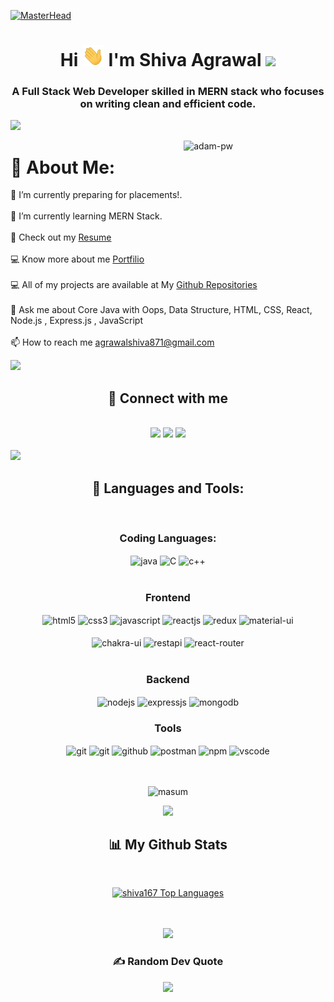 
<!--
**shiva167/shiva167** is a ✨ _special_ ✨ repository because its `README.md` (this file) appears on your GitHub profile.

<!----------------------------------- Banner Section ------------------------------------>

[![MasterHead](https://camo.githubusercontent.com/ba9f3bd30647e352a3f5e1e45eb45c6ec7bad6155cd16aaedf4a426738da0ca5/68747470733a2f2f696e646f616e616c79746963612e636f6d2f7374617469632f696d616765732f62616e6e6572722e676966)](https://shiva167.github.io/MyPortfoliowebsite.github.io/)

<!----------------------------------- Heading Section ------------------------------------>
<h1 align="center">
    Hi
    <img src="https://raw.githubusercontent.com/ABSphreak/ABSphreak/master/gifs/Hi.gif" width="35">
    I'm Shiva Agrawal
    <img src="https://camo.githubusercontent.com/d3359cb00ab0b5ed8f2e1fe3fceb4fbaf3b614340f8c0db99c17b9f50b351770/68747470733a2f2f656d6f6a69732e736c61636b6d6f6a69732e636f6d2f656d6f6a69732f696d616765732f313533313834393433302f343234362f626c6f622d73756e676c61737365732e6769663f31353331383439343330" width="35">
</h1>

<!----------------------------------- About Section ------------------------------------>

<h3 align="center">A Full Stack Web Developer skilled in MERN stack who focuses on writing clean and efficient code.</h3>


<img src="https://raw.githubusercontent.com/andreasbm/readme/master/assets/lines/colored.png">

<p><img  align="right" src="https://github.com/Adam-pw/Adam-pw/blob/main/animation_500_kxa883sd.gif" alt="adam-pw" width="45%" /></p>

# 💫 About Me:

🔭 I’m currently preparing for placements!.<br>
<br>🌱 I’m currently learning MERN Stack.<br>
<br>📄 Check out my [Resume](https://drive.google.com/file/d/1Peef7PWULkrLVzB4pxHsymHso7gx-8bm/view?usp=drive_link)<br>
<br>💻 Know more about me [Portfilio](https://shiva167.github.io/MyPortfoliowebsite.github.io/)<br>
<br>💻 All of my projects are available at My [Github Repositories](https://github.com/shiva167/)<br>
<br>💬 Ask me about Core Java with Oops, Data Structure, HTML, CSS, React, Node.js , Express.js , JavaScript<br>
<br>📫 How to reach me agrawalshiva871@gmail.com<br>

<img src="https://raw.githubusercontent.com/andreasbm/readme/master/assets/lines/colored.png">

<h2 align="center">📱 Connect with me</h2>
<br />
<div align="center">
  <a target="_blank" href="https://www.linkedin.com/in/shiva-agrawal/"> <img src="https://img.shields.io/badge/LinkedIn-0077B5?style=for-the-badge&logo=linkedin&logoColor=white" /></a>
<a target="_blank" href="mailto: agrawalshiva871@gmail.com"><img src="https://img.shields.io/badge/Gmail-D14836?style=for-the-badge&logo=gmail&logoColor=white" /></a>
  <a target="_blank" href="https://github.com/shiva167/"><img src="https://img.shields.io/badge/GitHub-100000?style=for-the-badge&logo=github&logoColor=white" /></a>
</div>
<br/>

<img src="https://raw.githubusercontent.com/andreasbm/readme/master/assets/lines/colored.png">

<h2 align="center">🚀 Languages and Tools:</h2>
<br/>

<div align="center">
 
 <div align="center"><h3 align="center">Coding Languages:</h3>
<img src="https://img.shields.io/badge/java-593D88?style=for-the-badge&logo=JAVA&logoColor=blue" align="center" alt="java">
<img src="https://img.shields.io/badge/-CA4245?style=for-the-badge&logo=C&logoColor=white" align="center" alt="C">
<img src="https://img.shields.io/badge/C++-%22EA4F26.svg?style=for-the-badge&logo=C++&logoColor=blue" align="center" alt="c++">

 </div>
<br/>
<div align="center">
 
 <div align="center"><h3 align="center">Frontend</h3>
<img src="https://img.shields.io/badge/html5-%23E34F26.svg?style=for-the-badge&logo=html5&logoColor=white" align="center" alt="html5">
<img src = "https://img.shields.io/badge/css3-%231572B6.svg?style=for-the-badge&logo=css3&logoColor=white" align="center" alt="css3">
<img src ="https://img.shields.io/badge/javascript-%23323330.svg?style=for-the-badge&logo=javascript&logoColor=%23F7DF1E" align="center" alt="javascript">
<img src="https://img.shields.io/badge/React-20232A?style=for-the-badge&logo=react&logoColor=61DAFB"  align="center" alt="reactjs" />
<img src="https://img.shields.io/badge/Redux-593D88?style=for-the-badge&logo=redux&logoColor=white"  align="center" alt="redux" />
<img src="https://img.shields.io/badge/Material%20UI-007FFF?style=for-the-badge&logo=mui&logoColor=white"  align="center" alt="material-ui"/>
<br/>
<br/>
  <img src = "https://img.shields.io/badge/chakra ui-%234ED1C5.svg?style=for-the-badge&logo=chakraui&logoColor=white" align="center" alt="chakra-ui"/>
  <img src="https://img.shields.io/badge/rest api-%23000000.svg?style=for-the-badge&logo=flask&logoColor=white" align="center" alt="restapi"/>
  <img src="https://img.shields.io/badge/React_Router-CA4245?style=for-the-badge&logo=react-router&logoColor=white"  align="center" alt="react-router" />
  
</div>
 <br/>
  <div align="center"><h3 align="center">Backend</h3> 
<img src="https://img.shields.io/badge/Node.js-339933?style=for-the-badge&logo=nodedotjs&logoColor=white" align="center" alt="nodejs" />
<img src="https://img.shields.io/badge/Express.js-000000?style=for-the-badge&logo=express&logoColor=white" align="center" alt="expressjs"/>
<img src="https://img.shields.io/badge/MongoDB-4EA94B?style=for-the-badge&logo=mongodb&logoColor=white" align="center" alt="mongodb"/>
 </div>
  
  <div align="center"><h3 align="center">Tools</h3> 
   <img src="https://img.shields.io/badge/heroku-%23430098.svg?style=for-the-badge&logo=heroku&logoColor=white" align="center" alt="git"/>
   <img src="https://img.shields.io/badge/vercel-%23000000.svg?style=for-the-badge&logo=vercel&logoColor=whit" align="center" alt="git"/>
<img src="https://img.shields.io/badge/GitHub-100000?style=for-the-badge&logo=github&logoColor=white"  align="center" alt="github"/>
<img src ="https://img.shields.io/badge/Postman-FF6C37?style=for-the-badge&logo=postman&logoColor=white" align="center" alt="postman">
<img src = "https://img.shields.io/badge/NPM-%23000000.svg?style=for-the-badge&logo=npm&logoColor=white" align="center" alt="npm">
   <img src="https://img.shields.io/badge/Visual%20Studio-5C2D91.svg?style=for-the-badge&logo=visual-studio&logoColor=white"  align="center" alt="vscode"/>
   <br/>
 </div>
</div>

<br/>
<br/>
  
<p align="center"> <img src="https://komarev.com/ghpvc/?username=shiva167&label=Profile%20views&color=0e75b6&style=flat" alt="masum" /> </p>

<img src="https://raw.githubusercontent.com/andreasbm/readme/master/assets/lines/colored.png">

<h2 align="center">📊 My Github Stats</h2>
   <br/>   
    <p align="center">      
  <a href="https://github.com/shiva167/github-readme-stats"><img alt="shiva167 Top Languages" src="https://github-readme-stats.vercel.app/api/top-langs/?username=shiva167&langs_count=8&count_private=true&layout=compact&theme=react&hide_border=true&bg_color=0D1117" /></a>
      </p>      
   

  <br/>

<br/>

<img src="https://raw.githubusercontent.com/andreasbm/readme/master/assets/lines/colored.png">
<br/>

### ✍️ Random Dev Quote

![](https://quotes-github-readme.vercel.app/api?type=horizontal&theme=radical)
